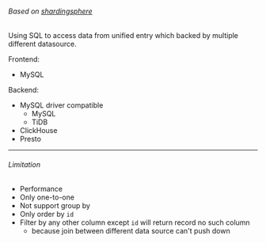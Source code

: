###### Based on [shardingsphere](https://github.com/apache/shardingsphere)

Using SQL to access data from unified entry which backed by multiple different datasource.

Frontend: 
- MySQL

Backend:
- MySQL driver compatible
    - MySQL
    - TiDB
- ClickHouse
- Presto 

---

###### Limitation

- Performance
- Only one-to-one
- Not support group by
- Only order by `id`
- Filter by any other column except `id` will return record no such column
  - because join between different data source can't push down